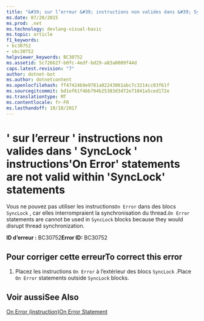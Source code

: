 ```yaml
---
title: "&#39; sur l’erreur &#39; instructions non valides dans &#39; SyncLock &#39; instructions"
ms.date: 07/20/2015
ms.prod: .net
ms.technology: devlang-visual-basic
ms.topic: article
f1_keywords:
- bc30752
- vbc30752
helpviewer_keywords: BC30752
ms.assetid: 5c726627-b0fc-4edf-bd29-a83a0009f44d
caps.latest.revision: "7"
author: dotnet-bot
ms.author: dotnetcontent
ms.openlocfilehash: ff47424b9e9781a02243061abc7c3214cc03f61f
ms.sourcegitcommit: bd1ef61f4bb794b25383d3d72e71041a5ced172e
ms.translationtype: MT
ms.contentlocale: fr-FR
ms.lasthandoff: 10/18/2017
---
```

# <a name="39on-error39-statements-are-not-valid-within-39synclock39-statements"></a><span data-ttu-id="07620-102">&#39; sur l’erreur &#39; instructions non valides dans &#39; SyncLock &#39; instructions</span><span class="sxs-lookup"><span data-stu-id="07620-102">&#39;On Error&#39; statements are not valid within &#39;SyncLock&#39; statements</span></span>
<span data-ttu-id="07620-103">Vous ne pouvez pas utiliser les instructions`On Error` dans des blocs `SyncLock` , car elles interrompraient la synchronisation du thread.</span><span class="sxs-lookup"><span data-stu-id="07620-103">`On Error` statements are cannot be used in `SyncLock` blocks because they would disrupt thread synchronization.</span></span>  
  
 <span data-ttu-id="07620-104">**ID d’erreur :** BC30752</span><span class="sxs-lookup"><span data-stu-id="07620-104">**Error ID:** BC30752</span></span>  
  
## <a name="to-correct-this-error"></a><span data-ttu-id="07620-105">Pour corriger cette erreur</span><span class="sxs-lookup"><span data-stu-id="07620-105">To correct this error</span></span>  
  
1.  <span data-ttu-id="07620-106">Placez les instructions `On Error` à l’extérieur des blocs `SyncLock` .</span><span class="sxs-lookup"><span data-stu-id="07620-106">Place `On Error` statements outside `SyncLock` blocks.</span></span>  
  
## <a name="see-also"></a><span data-ttu-id="07620-107">Voir aussi</span><span class="sxs-lookup"><span data-stu-id="07620-107">See Also</span></span>  
 [<span data-ttu-id="07620-108">On Error (instruction)</span><span class="sxs-lookup"><span data-stu-id="07620-108">On Error Statement</span></span>](../../visual-basic/language-reference/statements/on-error-statement.md)
